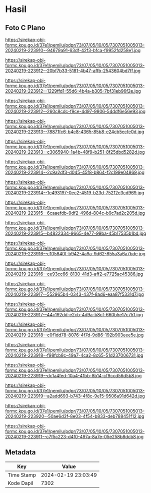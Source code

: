 # Hasil

## Foto C Plano

https://sirekap-obj-formc.kpu.go.id/37e1/pemilu/pdpr/73/07/05/10/05/7307051005013-20240219-223910--94679a91-63df-42f3-bfca-f9952fd258e1.jpg

https://sirekap-obj-formc.kpu.go.id/37e1/pemilu/pdpr/73/07/05/10/05/7307051005013-20240219-223912--20bf7b33-5181-4b47-affb-2543604bd7ff.jpg

https://sirekap-obj-formc.kpu.go.id/37e1/pemilu/pdpr/73/07/05/10/05/7307051005013-20240219-223912--1229ffd1-55d6-4b4a-b305-7bf31eb96f2e.jpg

https://sirekap-obj-formc.kpu.go.id/37e1/pemilu/pdpr/73/07/05/10/05/7307051005013-20240219-223912--260c8cdc-f9ce-4d97-9806-54ddf6e56e93.jpg

https://sirekap-obj-formc.kpu.go.id/37e1/pemilu/pdpr/73/07/05/10/05/7307051005013-20240219-223913--78871fc6-b4c8-4365-85b8-e24cb5ecfe0d.jpg

https://sirekap-obj-formc.kpu.go.id/37e1/pemilu/pdpr/73/07/05/10/05/7307051005013-20240219-223913--c3065940-1a4b-48f9-b251-8f25dbd5282d.jpg

https://sirekap-obj-formc.kpu.go.id/37e1/pemilu/pdpr/73/07/05/10/05/7307051005013-20240219-223914--2c9a2df3-d045-45f8-b864-f2c199e04869.jpg

https://sirekap-obj-formc.kpu.go.id/37e1/pemilu/pdpr/73/07/05/10/05/7307051005013-20240219-223914--1e493197-0ec2-4519-b23d-75212e3cd969.jpg

https://sirekap-obj-formc.kpu.go.id/37e1/pemilu/pdpr/73/07/05/10/05/7307051005013-20240219-223915--6caaefdb-9df2-496d-804c-b9c7ad2c205d.jpg

https://sirekap-obj-formc.kpu.go.id/37e1/pemilu/pdpr/73/07/05/10/05/7307051005013-20240219-223915--b4822334-9665-4e77-99ba-45b17535b1bd.jpg

https://sirekap-obj-formc.kpu.go.id/37e1/pemilu/pdpr/73/07/05/10/05/7307051005013-20240219-223916--c105840f-b942-4a9a-9d62-855a3a6a7bde.jpg

https://sirekap-obj-formc.kpu.go.id/37e1/pemilu/pdpr/73/07/05/10/05/7307051005013-20240219-223916--ce93cc66-8130-41d3-aff2-e7725ac45386.jpg

https://sirekap-obj-formc.kpu.go.id/37e1/pemilu/pdpr/73/07/05/10/05/7307051005013-20240219-223917--552965b4-0343-437f-8ad6-eaa87f5331d7.jpg

https://sirekap-obj-formc.kpu.go.id/37e1/pemilu/pdpr/73/07/05/10/05/7307051005013-20240219-223917--44c192dd-e2cb-4d9a-b8cf-660b5e17c751.jpg

https://sirekap-obj-formc.kpu.go.id/37e1/pemilu/pdpr/73/07/05/10/05/7307051005013-20240219-223918--c0f1dd78-8076-4f7d-9d86-192b903eee5e.jpg

https://sirekap-obj-formc.kpu.go.id/37e1/pemilu/pdpr/73/07/05/10/05/7307051005013-20240219-223918--f98fcb8c-49a7-4ca2-8c65-51d237006731.jpg

https://sirekap-obj-formc.kpu.go.id/37e1/pemilu/pdpr/73/07/05/10/05/7307051005013-20240219-223919--dc1a4fed-10a4-41bb-8b14-cf9ccd56d5b8.jpg

https://sirekap-obj-formc.kpu.go.id/37e1/pemilu/pdpr/73/07/05/10/05/7307051005013-20240219-223919--a2add693-b743-4f8c-9e15-9506a91d642d.jpg

https://sirekap-obj-formc.kpu.go.id/37e1/pemilu/pdpr/73/07/05/10/05/7307051005013-20240219-223920--50ae6d3f-8e03-4f54-b833-deb788451f12.jpg

https://sirekap-obj-formc.kpu.go.id/37e1/pemilu/pdpr/73/07/05/10/05/7307051005013-20240219-223911--c7f5c223-d4f0-497a-8a7e-05e258b8dcb8.jpg


## Metadata

| Key        | Value               |
| ---------- | ------------------- |
| Time Stamp | 2024-02-19 23:03:49 |
| Kode Dapil | 7302                |



